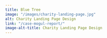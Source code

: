 ```yaml
---
title: Blue Tree
image: "/images/charity-landing-page.jpg"
alt: Charity Landing Page Design
link: "/case-mogul-report/"
image-alt-title: Charity Landing Page Design
---
```


